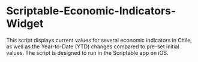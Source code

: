 # Scriptable-Economic-Indicators-Widget
This script displays current values for several economic indicators in Chile, as well as the Year-to-Date (YTD) changes compared to pre-set initial values. The script is designed to run in the Scriptable app on iOS.
